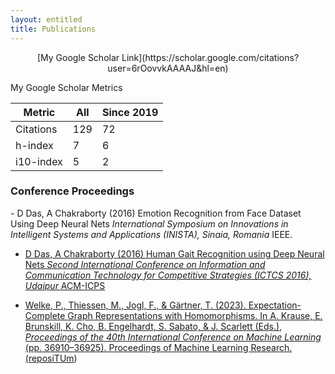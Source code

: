 ```yaml
---
layout: entitled
title: Publications
---
```

<!---
<h3>Journal Articles</h3>

 - Redshaw, J., Ting, D. S. J., Brown, A., Hirst, J. D., &#38; Gärtner, T. (2023). Krein support vector machine classification of antimicrobial peptides. <i>Digital Discovery</i>. <a target="_blank" rel="noopener noreferrer" href='https://doi.org/10.1039/D3DD00004D'>(doi)</a><span class="repositum-link"> (<a target="_blank" rel="noopener noreferrer" href='https://hdl.handle.net/20.500.12708/175617' title='reposiTUm'><i class='fa fa-link' aria-hidden='true'></i>reposiTUm</a>)</span>
  - Burgstaller-Muehlbacher, S., Crotty, S., Schmidt, H., Reden, F., Drucks, T., &#38; von Haeseler, A. (2023). ModelRevelator: Fast phylogenetic model estimation via deep learning. <i>Molecular Phylogenetics and Evolution</i>, <i>188</i>, Article 107905. <a target="_blank" rel="noopener noreferrer" href='https://doi.org/10.1016/j.ympev.2023.107905'>(doi)</a><span class="repositum-link"> (<a target="_blank" rel="noopener noreferrer" href='https://hdl.handle.net/20.500.12708/189353' title='reposiTUm'><i class='fa fa-link' aria-hidden='true'></i>reposiTUm</a><span class="fa oa-icon" title="Open Access"></span>)</span>
  - Bologheanu, R., Kapral, L., Laxar, D., Maleczek, M., Dibiasi, C., Zeiner, S., Agibetov, A., Ercole, A., Thoral, P., Elbers, P., Clemens Heitzinger, &#38; Kimberger, O. (2023). Development of a reinforcement learning algorithm to optimize corticosteroid therapy in critically ill patients with sepsis. <i>Journal of Clinical Medicine</i>, <i>12</i>(4), Article 1513. <a target="_blank" rel="noopener noreferrer" href='https://doi.org/10.3390/jcm12041513'>(doi)</a><span class="repositum-link"> (<a target="_blank" rel="noopener noreferrer" href='https://hdl.handle.net/20.500.12708/192181' title='reposiTUm'><i class='fa fa-link' aria-hidden='true'></i>reposiTUm</a>)</span>
  - Ruzicka, L., Dominik Söllinger, Kohn, B., Heitzinger, C., Uhl, A., &#38; Strobl, B. (2023). Improving sensor interoperability between contactless and contact-based fingerprints using pose correction and unwarping. <i>IET Biometrics</i>, <i>2023</i>, Article 7519499. <a target="_blank" rel="noopener noreferrer" href='https://doi.org/10.1049/2023/7519499'>(doi)</a><span class="repositum-link"> (<a target="_blank" rel="noopener noreferrer" href='https://hdl.handle.net/20.500.12708/192190' title='reposiTUm'><i class='fa fa-link' aria-hidden='true'></i>reposiTUm</a>)</span>
  - Haywood, A. L., Redshaw, J., Hanson-Heine, M. W. D., Taylor, A., Brown, A., Mason, A. M., Gärtner, T., &#38; Hirst, J. D. (2022). Kernel Methods for Predicting Yields of Chemical Reactions. <i>Journal of Chemical Information and Modeling</i>, <i>62</i>(9), 2077–2092. <a target="_blank" rel="noopener noreferrer" href='https://doi.org/10.1021/acs.jcim.1c00699'>(doi)</a><span class="repositum-link"> (<a target="_blank" rel="noopener noreferrer" href='https://hdl.handle.net/20.500.12708/136861' title='reposiTUm'><i class='fa fa-link' aria-hidden='true'></i>reposiTUm</a>)</span>
--->

<!---
 <h3>Conference Proceedings Contributions</h3>  - Sanchez, R., Conrads, L., Welke, P., Cvejoski, K., &#38; Ojeda, C. (2023). Hidden Schema Networks. In <i>Proceedings of the 61st Annual Meeting of the Association for Computational Linguistics (Volume 1: Long Papers)</i> (pp. 4764–4798). Association for Computational Linguistics. <a target="_blank" rel="noopener noreferrer" href='https://doi.org/10.18653/v1/2023.acl-long.263'>(doi)</a><span class="repositum-link"> (<a target="_blank" rel="noopener noreferrer" href='https://hdl.handle.net/20.500.12708/188226' title='reposiTUm'><i class='fa fa-link' aria-hidden='true'></i>reposiTUm</a>)</span>
  - Welke, P., Thiessen, M., Jogl, F., &#38; Gärtner, T. (2023). Expectation-Complete Graph Representations with Homomorphisms. In A. Krause, E. Brunskill, K. Cho, B. Engelhardt, S. Sabato, &#38; J. Scarlett (Eds.), <i>Proceedings of the 40th International Conference on Machine Learning</i> (pp. 36910–36925). Proceedings of Machine Learning Research.<span class="repositum-link"> (<a target="_blank" rel="noopener noreferrer" href='https://hdl.handle.net/20.500.12708/188939' title='reposiTUm'><i class='fa fa-link' aria-hidden='true'></i>reposiTUm</a>)</span>
  - Müller, S., Toborek, V., Beckh, K., Jakobs, M., Bauckhage, C., &#38; Welke, P. (2023). An Empirical Evaluation of the Rashomon Effect in Explainable Machine Learning. In D. Koutra, C. Plant, M. Gomez Rodriguez, E. Baralis, &#38; F. Bonchi (Eds.), <i>Machine Learning and Knowledge Discovery in Databases: Research Track : European Conference, ECML PKDD 2023, Turin, Italy, September 18–22, 2023, Proceedings, Part III</i> (pp. 462–478). Springer. <a target="_blank" rel="noopener noreferrer" href='https://doi.org/10.1007/978-3-031-43418-1_28'>(doi)</a><span class="repositum-link"> (<a target="_blank" rel="noopener noreferrer" href='https://hdl.handle.net/20.500.12708/188937' title='reposiTUm'><i class='fa fa-link' aria-hidden='true'></i>reposiTUm</a>)</span>
  - Toborek, V., Busch, M., Boßert, M., Bauckhage, C., &#38; Welke, P. (2023). A New Aligned Simple German Corpus. In <i>Proceedings of the 61st Annual Meeting of the Association for Computational Linguistics</i> (pp. 11393–11412). Association for Computational Linguistics. <a target="_blank" rel="noopener noreferrer" href='https://doi.org/10.18653/v1/2023.acl-long.638'>(doi)</a><span class="repositum-link"> (<a target="_blank" rel="noopener noreferrer" href='https://hdl.handle.net/20.500.12708/188931' title='reposiTUm'><i class='fa fa-link' aria-hidden='true'></i>reposiTUm</a>)</span>
  - Mohiuddin, K., Alam, M. A., Alam, M. M., Welke, P., Martin, M., Lehmann, J., &#38; Vahdati, S. (2023). Retention is All You Need. In <i>Proceedings of the 32nd ACM International Conference on Information and Knowledge Management</i> (pp. 4752–4758). <a target="_blank" rel="noopener noreferrer" href='https://doi.org/10.1145/3583780.3615497'>(doi)</a><span class="repositum-link"> (<a target="_blank" rel="noopener noreferrer" href='https://hdl.handle.net/20.500.12708/189541' title='reposiTUm'><i class='fa fa-link' aria-hidden='true'></i>reposiTUm</a>)</span>
  - Patrick Indri, Tamara Drucks, &#38; Gärtner, T. (2023). Can stochastic weight averaging improve generalization in private learning? In <i>ICLR 2023 Workshop on Trustworthy and Reliable Large-Scale Machine Learning Models</i>. ICLR 2023 Workshop on Trustworthy and Reliable Large-Scale Machine Learning Models, Kigali, Rwanda. <a target="_blank" rel="noopener noreferrer" href='https://doi.org/10.34726/5349'>(doi)</a><span class="repositum-link"> (<a target="_blank" rel="noopener noreferrer" href='https://hdl.handle.net/20.500.12708/191624' title='reposiTUm'><i class='fa fa-link' aria-hidden='true'></i>reposiTUm</a><span class="fa oa-icon" title="Open Access"></span>)</span>
  - Jogl, F., Thiessen, M., &#38; Gärtner, T. (2023). Expressivity-Preserving GNN Simulation. In <i>Advances in Neural Information Processing Systems</i>. 37th Annual Conference on Neural Information Processing Systems (NeurIPS 2023), New Orleans, United States of America (the).<span class="repositum-link"> (<a target="_blank" rel="noopener noreferrer" href='https://hdl.handle.net/20.500.12708/193036' title='reposiTUm'><i class='fa fa-link' aria-hidden='true'></i>reposiTUm</a>)</span>
  - Daniele, A., Campari, T., Malhotra, S., &#38; Serafini, L. (2023). Deep Symbolic Learning: Discovering Symbols and Rules from Perceptions. In <i>Proceedings of the Thirty-Second International Joint Conference on Artificial Intelligence (IJCAI-23)</i> (pp. 3597–3605). International Joint Conferences on Artificial Intelligence. <a target="_blank" rel="noopener noreferrer" href='https://doi.org/10.24963/ijcai.2023/400'>(doi)</a><span class="repositum-link"> (<a target="_blank" rel="noopener noreferrer" href='https://hdl.handle.net/20.500.12708/190017' title='reposiTUm'><i class='fa fa-link' aria-hidden='true'></i>reposiTUm</a>)</span>
  - Brasoveanu, A. D., Jogl, F., Welke, P., &#38; Thiessen, M. (2023). Extending Graph Neural Networks with Global Features. In <i>The Second Learning on Graphs Conference (LoG 2023)</i>. The Second Learning on Graphs Conference (LoG 2023), online, Austria. OpenReview.net. <a target="_blank" rel="noopener noreferrer" href='https://doi.org/10.34726/5423'>(doi)</a><span class="repositum-link"> (<a target="_blank" rel="noopener noreferrer" href='https://hdl.handle.net/20.500.12708/193494' title='reposiTUm'><i class='fa fa-link' aria-hidden='true'></i>reposiTUm</a><span class="fa oa-icon" title="Open Access"></span>)</span>
  - Graziani, C., Drucks, T., Bianchini, M., Scarselli, F., &#38; Gärtner, T. (2023). No PAIN no Gain: More Expressive GNNs with Paths. In <i>NeurIPS 2023 Workshop: New Frontiers in Graph Learning</i>. NeurIPS 2023 Workshop: New Frontiers in Graph Learning, New Orleans, LA, United States of America (the). OpenReview.net. <a target="_blank" rel="noopener noreferrer" href='https://doi.org/10.34726/5429'>(doi)</a><span class="repositum-link"> (<a target="_blank" rel="noopener noreferrer" href='https://hdl.handle.net/20.500.12708/193616' title='reposiTUm'><i class='fa fa-link' aria-hidden='true'></i>reposiTUm</a><span class="fa oa-icon" title="Open Access"></span>)</span>
  - Bause, F., Jogl, F., Indri, P., Drucks, T., Penz, D., Kriege, N., Gärtner, T., Welke, P., &#38; Thiessen, M. (2023). Maximally Expressive GNNs for Outerplanar Graphs. In <i>NeurIPS 2023 Workshop: New Frontiers in Graph Learning</i>. NeurIPS 2023 Workshop: New Frontiers in Graph Learning, New Orleans, LA, United States of America (the). OpenReview.net. <a target="_blank" rel="noopener noreferrer" href='https://doi.org/10.34726/5433'>(doi)</a><span class="repositum-link"> (<a target="_blank" rel="noopener noreferrer" href='https://hdl.handle.net/20.500.12708/193748' title='reposiTUm'><i class='fa fa-link' aria-hidden='true'></i>reposiTUm</a><span class="fa oa-icon" title="Open Access"></span>)</span>
  - Lachi, V., Moallemy-Oureh, A., Roth, A., &#38; Welke, P. (2023). Graph Pooling Provably Improves Expressivity. In <i>NeurIPS 2023 Workshop: New Frontiers in Graph Learning</i>. NeurIPS 2023 Workshop: New Frontiers in Graph Learning, New Orleans, LA, United States of America (the). OpenReview.net. <a target="_blank" rel="noopener noreferrer" href='https://doi.org/10.34726/5432'>(doi)</a><span class="repositum-link"> (<a target="_blank" rel="noopener noreferrer" href='https://hdl.handle.net/20.500.12708/193747' title='reposiTUm'><i class='fa fa-link' aria-hidden='true'></i>reposiTUm</a><span class="fa oa-icon" title="Open Access"></span>)</span>
  - Bause, F., Jogl, F., Welke, P., &#38; Thiessen, M. (2023). Maximally Expressive GNNs for Outerplanar Graphs. In <i>The Second Learning on Graphs Conference (LoG 2023)</i>. Second Learning on Graphs Conference (LoG 2023), Austria. OpenReview.net. <a target="_blank" rel="noopener noreferrer" href='https://doi.org/10.34726/5434'>(doi)</a><span class="repositum-link"> (<a target="_blank" rel="noopener noreferrer" href='https://hdl.handle.net/20.500.12708/193749' title='reposiTUm'><i class='fa fa-link' aria-hidden='true'></i>reposiTUm</a><span class="fa oa-icon" title="Open Access"></span>)</span>
  - Schedl, M., Brandl, S., Lesota, O., Parada-Cabaleiro, E., Penz, D., &#38; Rekabsaz, N. (2022). LFM-2b: A Dataset of Enriched Music Listening Events for Recommender Systems Research and Fairness Analysis. In <i>ACM SIGIR Conference on Human Information Interaction and Retrieval</i>. ACM. <a target="_blank" rel="noopener noreferrer" href='https://doi.org/10.1145/3498366.3505791'>(doi)</a><span class="repositum-link"> (<a target="_blank" rel="noopener noreferrer" href='https://hdl.handle.net/20.500.12708/58785' title='reposiTUm'><i class='fa fa-link' aria-hidden='true'></i>reposiTUm</a>)</span>
  - Ganhör, C., Penz, D., Rekabsaz, N., Lesota, O., &#38; Schedl, M. (2022). Unlearning Protected User Attributes in Recommendations with Adversarial Training. In <i>SIGIR ’22: Proceedings of the 45th International ACM SIGIR Conference on Research and Development in Information Retrieval</i> (pp. 2142–2147). <a target="_blank" rel="noopener noreferrer" href='https://doi.org/10.1145/3477495.3531820'>(doi)</a><span class="repositum-link"> (<a target="_blank" rel="noopener noreferrer" href='https://hdl.handle.net/20.500.12708/139864' title='reposiTUm'><i class='fa fa-link' aria-hidden='true'></i>reposiTUm</a>)</span>
  - Moskalev, A., Sepliarskaia, A., Sosnovik, I., &#38; Smeulders, A. (2022). LieGG: Studying Learned Lie Group Generators. In <i>Advances in Neural Information Processing Systems 35 (NeurIPS 2022)</i>. Advances in Neural Information Processing Systems 35 (NeurIPS 2022), New Orleans, United States of America (the).<span class="repositum-link"> (<a target="_blank" rel="noopener noreferrer" href='https://hdl.handle.net/20.500.12708/175981' title='reposiTUm'><i class='fa fa-link' aria-hidden='true'></i>reposiTUm</a>)</span>
  - Melchiorre, A. B., Penz, D., Ganhör, C., Lesota, O., Fragoso, V., Friztl, F., Parada-Cabaleiro, E., Schubert, F., &#38; Schedl, M. (2022). EmoMTB: Emotion-aware Music Tower Blocks. In <i>ICMR ’22: Proceedings of the 2022 International Conference on Multimedia Retrieval</i> (pp. 206–210). <a target="_blank" rel="noopener noreferrer" href='https://doi.org/10.1145/3512527.3531351'>(doi)</a><span class="repositum-link"> (<a target="_blank" rel="noopener noreferrer" href='https://hdl.handle.net/20.500.12708/139845' title='reposiTUm'><i class='fa fa-link' aria-hidden='true'></i>reposiTUm</a>)</span>
  - Jogl, F., Thiessen, M., &#38; Gärtner, T. (2022). Weisfeiler and Leman Return with Graph Transformations. In <i>18th International Workshop on Mining and Learning with Graphs - Accepted Papers</i>. 18th International Workshop on Mining and Learning with Graphs, Grenoble, France. <a target="_blank" rel="noopener noreferrer" href='https://doi.org/10.34726/3829'>(doi)</a><span class="repositum-link"> (<a target="_blank" rel="noopener noreferrer" href='https://hdl.handle.net/20.500.12708/175714' title='reposiTUm'><i class='fa fa-link' aria-hidden='true'></i>reposiTUm</a><span class="fa oa-icon" title="Open Access"></span>)</span>
  - Thiessen, M., &#38; Gärtner, T. (2022). Online learning of convex sets on graphs. In <i>Joint European Conference on Machine Learning and Knowledge Discovery in Databases</i>. Joint European Conference on Machine Learning and Knowledge Discovery in Databases (ECML PKDD 2022), Grenoble, France.<span class="repositum-link"> (<a target="_blank" rel="noopener noreferrer" href='https://hdl.handle.net/20.500.12708/101896' title='reposiTUm'><i class='fa fa-link' aria-hidden='true'></i>reposiTUm</a>)</span>
  - Bressan, M., Cesa-Bianchi, N., Lattanzi, S., Paudice, A., &#38; Thiessen, M. (2022). Active Learning of Classifiers with Label and Seed Queries. In <i>Advances in Neural Information Processing Systems 35 (NeurIPS 2022)</i>. Thirty-Sixth Conference on Neural Information Processing Systems (NeurIPS 2022), New Orleans, Louisiana, United States of America (the). Neural information processing systems foundation. <a target="_blank" rel="noopener noreferrer" href='https://doi.org/10.34726/4021'>(doi)</a><span class="repositum-link"> (<a target="_blank" rel="noopener noreferrer" href='https://hdl.handle.net/20.500.12708/176899' title='reposiTUm'><i class='fa fa-link' aria-hidden='true'></i>reposiTUm</a><span class="fa oa-icon" title="Open Access"></span>)</span>
  - Schmidt, D. (2022). Dojo: A Benchmark for Large Scale Multi-Task Reinforcement Learning. In <i>ALOE 2022. Accepted Papers</i>. Workshop on Agent Learning in Open-Endedness (ALOE) at ICLR 2022, International. <a target="_blank" rel="noopener noreferrer" href='https://doi.org/10.34726/4263'>(doi)</a><span class="repositum-link"> (<a target="_blank" rel="noopener noreferrer" href='https://hdl.handle.net/20.500.12708/177469' title='reposiTUm'><i class='fa fa-link' aria-hidden='true'></i>reposiTUm</a><span class="fa oa-icon" title="Open Access"></span>)</span>
  - Indri, P., Bartoli, A., Medvet, E., &#38; Nenzi, L. (2022). One-Shot Learning of Ensembles of Temporal Logic Formulas for Anomaly Detection in Cyber-Physical Systems. In <i>EuroGP 2022: Genetic Programming</i> (pp. 34–50). Springer-Verlag. <a target="_blank" rel="noopener noreferrer" href='https://doi.org/10.1007/978-3-031-02056-8_3'>(doi)</a><span class="repositum-link"> (<a target="_blank" rel="noopener noreferrer" href='https://hdl.handle.net/20.500.12708/58792' title='reposiTUm'><i class='fa fa-link' aria-hidden='true'></i>reposiTUm</a>)</span>
  - Jogl, F., Thiessen, M., &#38; Gärtner, T. (2022). Reducing Learning on Cell Complexes to Graphs. In <i>ICLR 2022 Workshop on Geometrical and Topological Representation Learning</i>. ICLR 2022 Workshop on Geometrical and Topological Representation Learning, International. <a target="_blank" rel="noopener noreferrer" href='https://doi.org/10.34726/3421'>(doi)</a><span class="repositum-link"> (<a target="_blank" rel="noopener noreferrer" href='https://hdl.handle.net/20.500.12708/142201' title='reposiTUm'><i class='fa fa-link' aria-hidden='true'></i>reposiTUm</a><span class="fa oa-icon" title="Open Access"></span>)</span>
  - Thiessen, M., &#38; Gärtner, T. (2021). Active Learning of Convex Halfspaces on Graphs. In <i>Advances in Neural Information Processing Systems 34 (NeurIPS 2021)</i> (pp. 1–13). <a target="_blank" rel="noopener noreferrer" href='https://doi.org/10.34726/1841'>(doi)</a><span class="repositum-link"> (<a target="_blank" rel="noopener noreferrer" href='https://hdl.handle.net/20.500.12708/18978' title='reposiTUm'><i class='fa fa-link' aria-hidden='true'></i>reposiTUm</a><span class="fa oa-icon" title="Open Access"></span>)</span>
  - Krauck, A., Penz, D., &#38; Schedl, M. (2021). Team JKU-AIWarriors in the ACM Recommender Systems Challenge 2021: Lightweight XGBoost Recommendation Approach Leveraging User Features. In <i>RecSysChallenge ’21: Proceedings of the Recommender Systems Challenge 2021</i>. ACM. <a target="_blank" rel="noopener noreferrer" href='https://doi.org/10.1145/3487572.3487874'>(doi)</a><span class="repositum-link"> (<a target="_blank" rel="noopener noreferrer" href='https://hdl.handle.net/20.500.12708/58786' title='reposiTUm'><i class='fa fa-link' aria-hidden='true'></i>reposiTUm</a>)</span>
  - Thiessen, M., &#38; Gärtner, T. (2021). Active Learning of Convex Halfspaces on Graphs. In <i>Advances in Neural Information Processing Systems 34</i>. Advances in Neural Information Processing Systems 34. <a target="_blank" rel="noopener noreferrer" href='http://hdl.handle.net/20.500.12708/58787'>http://hdl.handle.net/20.500.12708/58787</a><span class="repositum-link"> (<a target="_blank" rel="noopener noreferrer" href='https://hdl.handle.net/20.500.12708/58787' title='reposiTUm'><i class='fa fa-link' aria-hidden='true'></i>reposiTUm</a>)</span>
  - Thiessen, M., &#38; Gärtner, T. (2021). Active Learning Convex Halfspaces on Graphs. In <i>SubSetML @ ICML2021: Subset Selection in Machine Learning: From Theory to Practice</i>. SubSetML: Subset Selection in Machine Learning: From Theory to Practice, International. <a target="_blank" rel="noopener noreferrer" href='https://doi.org/10.34726/3901'>(doi)</a><span class="repositum-link"> (<a target="_blank" rel="noopener noreferrer" href='https://hdl.handle.net/20.500.12708/175967' title='reposiTUm'><i class='fa fa-link' aria-hidden='true'></i>reposiTUm</a><span class="fa oa-icon" title="Open Access"></span>)</span>
  - Thiessen, M., &#38; Gärtner, T. (2020). Active Learning on Graphs with Geodesically Convex Classes. In <i>Proceedings of 16th International Workshop on Mining and Learning with Graphs (MLG’20)</i>. 16th International Workshop on Mining and Learning with Graphs, Austria. <a target="_blank" rel="noopener noreferrer" href='https://doi.org/10.34726/3467'>(doi)</a><span class="repositum-link"> (<a target="_blank" rel="noopener noreferrer" href='https://hdl.handle.net/20.500.12708/144320' title='reposiTUm'><i class='fa fa-link' aria-hidden='true'></i>reposiTUm</a><span class="fa oa-icon" title="Open Access"></span>)</span>
  - Schmied, T., &#38; Thiessen, M. (2020). Efficient Reinforcement Learning via Self-supervised learning and Model-based methods. In <i>Challenges of Real-World RL. NeurIPS 2020 Workshop. Accepted Papers</i>. 34th Conference on Neural Information Processing Systems (NeurIPS 2020), Vancouver, Canada. <a target="_blank" rel="noopener noreferrer" href='https://doi.org/10.34726/4524'>(doi)</a><span class="repositum-link"> (<a target="_blank" rel="noopener noreferrer" href='https://hdl.handle.net/20.500.12708/187548' title='reposiTUm'><i class='fa fa-link' aria-hidden='true'></i>reposiTUm</a><span class="fa oa-icon" title="Open Access"></span>)</span>
 <h3>Book Contributions</h3>  - Clemens Heitzinger, &#38; Stefan Woltran. (2024). A Short Introduction to Artificial Intelligence: Methods, Success Stories, and Current Limitations. In H. Werthner, C. Ghezzi, &#38; J. Kramer (Eds.), <i>Introduction to Digital Humanism : A Textbook</i> (pp. 135–149). Springer. <a target="_blank" rel="noopener noreferrer" href='https://doi.org/10.1007/978-3-031-45304-5_9'>(doi)</a><span class="repositum-link"> (<a target="_blank" rel="noopener noreferrer" href='https://hdl.handle.net/20.500.12708/192268' title='reposiTUm'><i class='fa fa-link' aria-hidden='true'></i>reposiTUm</a>)</span>
  - Haywood, A. L., Redshaw, J., Gärtner, T., Taylor, A., Mason, A. M., &#38; Hirst, J. D. (2020). Machine Learning for Chemical Synthesis. In H. M. Cartwright (Ed.), <i>Machine Learning in Chemistry : The Impact of Artificial Intelligence</i> (pp. 169–194). The Royal Society of Chemistry. <a target="_blank" rel="noopener noreferrer" href='https://doi.org/10.1039/9781839160233-00169'>(doi)</a><span class="repositum-link"> (<a target="_blank" rel="noopener noreferrer" href='https://hdl.handle.net/20.500.12708/24729' title='reposiTUm'><i class='fa fa-link' aria-hidden='true'></i>reposiTUm</a>)</span>
 
--->
<p align="center">[My Google Scholar Link](https://scholar.google.com/citations?user=6rOovvkAAAAJ&hl=en)

My Google Scholar Metrics

| Metric    | All | Since 2019 |
|-----------|-----|------------|
| Citations | 129 | 72         |
| h-index   | 7   | 6          |
| i10-index | 5   | 2          |
</p>

<h3>Conference Proceedings</h3>  
  - D Das, A Chakraborty (2016) Emotion Recognition from Face Dataset Using Deep Neural Nets <i>International Symposium on Innovations in Intelligent Systems and Applications (INISTA), Sinaia, Romania</i> IEEE. <a target="_blank" rel="noopener noreferrer" href='https://ieeexplore.ieee.org/abstract/document/7571861/'>

  - D Das, A Chakraborty (2016) Human Gait Recognition using Deep Neural Nets <i>Second International Conference on Information and Communication Technology for Competitive Strategies (ICTCS
2016), Udaipur </i> ACM-ICPS <a target="_blank" rel="noopener noreferrer" href='https://ieeexplore.ieee.org/abstract/document/7571861/'>
  
  - Welke, P., Thiessen, M., Jogl, F., &#38; Gärtner, T. (2023). Expectation-Complete Graph Representations with Homomorphisms. In A. Krause, E. Brunskill, K. Cho, B. Engelhardt, S. Sabato, &#38; J. Scarlett (Eds.), <i>Proceedings of the 40th International Conference on Machine Learning</i> (pp. 36910–36925). Proceedings of Machine Learning Research.<span class="repositum-link"> (<a target="_blank" rel="noopener noreferrer" href='https://hdl.handle.net/20.500.12708/188939' title='reposiTUm'><i class='fa fa-link' aria-hidden='true'></i>reposiTUm</a>)</span>